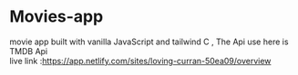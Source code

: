 # Movies-app
movie app built with vanilla JavaScript and tailwind C  , The Api use here is TMDB Api    
live link :https://app.netlify.com/sites/loving-curran-50ea09/overview

